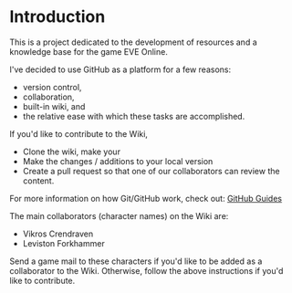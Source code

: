 # Introduction

This is a project dedicated to the development of resources and a knowledge base
for the game EVE Online.

I've decided to use GitHub as a platform for a few reasons:
- version control,
- collaboration,
- built-in wiki, and
- the relative ease with which these tasks are accomplished.

If you'd like to contribute to the Wiki,
- Clone the wiki, make your
- Make the changes / additions to your local version
- Create a pull request so that one of our collaborators can review the content.

For more information on how Git/GitHub work, check out:
<a href="https://guides.github.com/">GitHub Guides</a>

The main collaborators (character names) on the Wiki are:
- Vikros Crendraven
- Leviston Forkhammer

Send a game mail to these characters if you'd like to be added as a collaborator
to the Wiki. Otherwise, follow the above instructions if you'd like to contribute.
